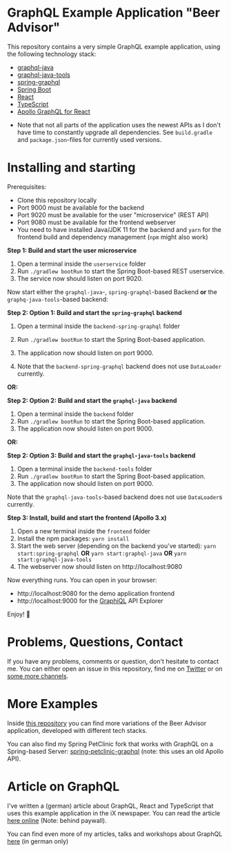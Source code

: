 # GraphQL Example Application "Beer Advisor"

This repository contains a very simple GraphQL example application, using the following technology stack:

- [graphql-java](https://www.graphql-java.com/)
- [graphql-java-tools](https://www.graphql-java-kickstart.com/tools/)
- [spring-graphql](https://docs.spring.io/spring-graphql/docs/current-SNAPSHOT/reference/html/)
- [Spring Boot](https://spring.io/guides/gs/spring-boot/)
- [React](https://reactjs.org/)
- [TypeScript](https://www.typescriptlang.org/)
- [Apollo GraphQL for React](https://github.com/apollographql/react-apollo)

* Note that not all parts of the application uses the newest APIs as I don't have time to constantly upgrade all dependencies. See `build.gradle` and `package.json`-files for currently used versions.

# Installing and starting

Prerequisites:

- Clone this repository locally
- Port 9000 must be available for the backend
- Port 9020 must be available for the user "microservice" (REST API)
- Port 9080 must be available for the frontend webserver
- You need to have installed Java/JDK 11 for the backend and `yarn` for the frontend build and dependency management (`npm` might also work)

**Step 1: Build and start the user microservice**

1. Open a terminal inside the `userservice` folder
2. Run `./gradlew bootRun` to start the Spring Boot-based REST userservice.
3. The service now should listen on port 9020.

Now start either the `graphql-java`-, `spring-graphql`-based Backend **or** the `graphq-java-tools`-based backend:

**Step 2: Option 1: Build and start the `spring-graphql` backend**

1. Open a terminal inside the `backend-spring-graphql` folder
2. Run `./gradlew bootRun` to start the Spring Boot-based application.
3. The application now should listen on port 9000.

4. Note that the `backend-spring-graphql` backend does not use `DataLoader` currently.

**OR:**

**Step 2: Option 2: Build and start the `graphql-java` backend**

1. Open a terminal inside the `backend` folder
2. Run `./gradlew bootRun` to start the Spring Boot-based application.
3. The application now should listen on port 9000.

**OR:**

**Step 2: Option 3: Build and start the `graphql-java-tools` backend**

1. Open a terminal inside the `backend-tools` folder
2. Run `./gradlew bootRun` to start the Spring Boot-based application.
3. The application now should listen on port 9000.

Note that the `graphql-java-tools`-based backend does not use `DataLoader`s currently.


**Step 3: Install, build and start the frontend (Apollo 3.x)**

1. Open a new terminal inside the `frontend` folder
2. Install the npm packages: `yarn install`
3. Start the web server (depending on the backend you've started): `yarn start:spring-graphql` **OR** `yarn start:graphql-java` **OR** `yarn start:graphql-java-tools`
4. The webserver now should listen on http://localhost:9080

Now everything runs. You can open in your browser:

- http://localhost:9080 for the demo application frontend
- http://localhost:9000 for the [GraphiQL](https://github.com/graphql/graphiql) API Explorer

Enjoy! 💐

# Problems, Questions, Contact

If you have any problems, comments or question, don't hesitate to contact me. You can either open an issue in this repository, find me on [Twitter](https://twitter.com/nilshartmann) or on [some more channels](https://nilshartmann.net/contact/).

# More Examples

Inside [this repository](https://github.com/nilshartmann/graphql-examples) you can find more variations of the Beer Advisor application, developed with different tech stacks.

You can also find my Spring PetClinic fork that works with GraphQL on a Spring-based Server: [spring-petclinic-graphql](https://github.com/spring-petclinic/spring-petclinic-graphql) (note: this uses an old Apollo API).

# Article on GraphQL

I've written a (german) article about GraphQL, React and TypeScript that uses this example application in the iX newspaper. You can read the article [here online](https://www.heise.de/select/ix/2019/6/1909808311106276205) (Note: behind paywall).

You can find even more of my articles, talks and workshops about GraphQL [here](https://nilshartmann.net/tags/GraphQL) (in german only)
